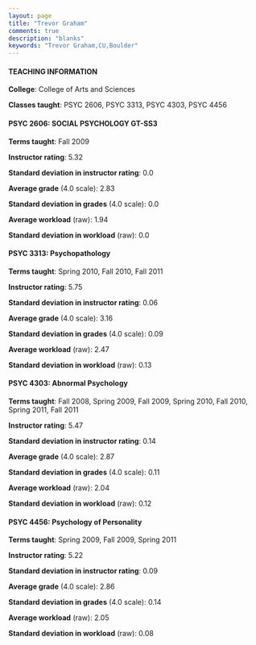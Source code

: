 ```yaml
---
layout: page
title: "Trevor Graham" 
comments: true
description: "blanks"
keywords: "Trevor Graham,CU,Boulder"
---
```

<head>
<script src="https://ajax.googleapis.com/ajax/libs/jquery/2.1.3/jquery.min.js"></script>
<script src="https://dl.dropboxusercontent.com/s/pc42nxpaw1ea4o9/highcharts.js?dl=0"></script>
<!-- <script src="../assets/js/highcharts.js"></script> -->
<style type="text/css">@font-face {
	font-family: "Bebas Neue";
	src: url(https://www.filehosting.org/file/details/544349/BebasNeue Regular.otf) format("opentype");
	}
	h1.Bebas { 
		font-family: "Bebas Neue", Verdana, Tahoma;
	}
</style>
</head>
	   
#### TEACHING INFORMATION

**College**: College of Arts and Sciences

**Classes taught**: PSYC 2606, PSYC 3313, PSYC 4303, PSYC 4456

#### PSYC 2606: SOCIAL PSYCHOLOGY GT-SS3

**Terms taught**: Fall 2009

**Instructor rating**: 5.32

**Standard deviation in instructor rating**: 0.0

**Average grade** (4.0 scale): 2.83

**Standard deviation in grades** (4.0 scale): 0.0

**Average workload** (raw): 1.94

**Standard deviation in workload** (raw): 0.0

#### PSYC 3313: Psychopathology

**Terms taught**: Spring 2010, Fall 2010, Fall 2011

**Instructor rating**: 5.75

**Standard deviation in instructor rating**: 0.06

**Average grade** (4.0 scale): 3.16

**Standard deviation in grades** (4.0 scale): 0.09

**Average workload** (raw): 2.47

**Standard deviation in workload** (raw): 0.13

#### PSYC 4303: Abnormal Psychology

**Terms taught**: Fall 2008, Spring 2009, Fall 2009, Spring 2010, Fall 2010, Spring 2011, Fall 2011

**Instructor rating**: 5.47

**Standard deviation in instructor rating**: 0.14

**Average grade** (4.0 scale): 2.87

**Standard deviation in grades** (4.0 scale): 0.11

**Average workload** (raw): 2.04

**Standard deviation in workload** (raw): 0.12

#### PSYC 4456: Psychology of Personality

**Terms taught**: Spring 2009, Fall 2009, Spring 2011

**Instructor rating**: 5.22

**Standard deviation in instructor rating**: 0.09

**Average grade** (4.0 scale): 2.86

**Standard deviation in grades** (4.0 scale): 0.14

**Average workload** (raw): 2.05

**Standard deviation in workload** (raw): 0.08

